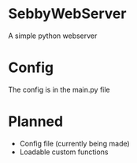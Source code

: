 # SebbyWebServer
A simple python webserver
# Config
The config is in the main.py file
# Planned
 - Config file (currently being made)
 - Loadable custom functions

